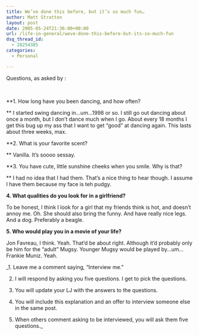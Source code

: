 ```yaml
---
title: We’ve done this before, but it’s so much fun…
author: Matt Stratton
layout: post
date: 2005-05-24T21:36:00+00:00
url: /life-in-general/weve-done-this-before-but-its-so-much-fun
dsq_thread_id:
  - 28254385
categories:
  - Personal

---
```

<!--StartFragment -->Questions, as asked by :


  
&nbsp;
  
**1. How long have you been dancing, and how often?
  
** I started swing dancing in&#8230;um&#8230;1998 or so. I still go out dancing about once a month, but I don&#8217;t dance much when I go. About every 18 months I get this bug up my ass that I want to get &#8220;good&#8221; at dancing again. This lasts about three weeks, max.

**2. What is your favorite scent?
  
** Vanilla. It&#8217;s soooo sessay.

**3. You have cute, little sunshine cheeks when you smile. Why is that?
  
** I had no idea that I had them. That&#8217;s a nice thing to hear though. I assume I have them because my face is teh pudgy.

**4. What qualities do you look for in a girlfriend?**
  
To be honest, I think I look for a girl that my friends think is hot, and doesn&#8217;t annoy me. Oh. She should also bring the funny. And have really nice legs. And a dog. Preferably a beagle.

**5. Who would play you in a movie of your life?**
  
Jon Favreau, I think. Yeah. That&#8217;d be about right. Although it&#8217;d probably only be him for the &#8220;adult&#8221; Mugsy. Younger Mugsy would be played by&#8230;um&#8230;Frankie Muniz. Yeah.

<!--StartFragment -->

_1. Leave me a comment saying, &#8220;Interview me.&#8221;
  
2. I will respond by asking you five questions. I get to pick the questions.
  
3. You will update your LJ with the answers to the questions.
  
4. You will include this explanation and an offer to interview someone else in the same post.
  
5. When others comment asking to be interviewed, you will ask them five questions._